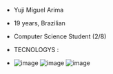 - Yuji Miguel Arima
- 19 years, Brazilian
- Computer Science Student (2/8)

- TECNOLOGYS :
- ![image](https://user-images.githubusercontent.com/123004816/213245400-e3f2dd29-a7ab-48ca-9392-fd332bd50cc5.png)   ![image](https://user-images.githubusercontent.com/123004816/213245516-4e3ac1fd-c13a-4f98-88fe-d1283757948d.png)   ![image](https://user-images.githubusercontent.com/123004816/213245577-39c47b44-b8c2-4339-bceb-5b20f962c2dd.png)




